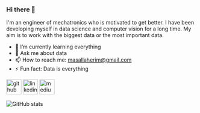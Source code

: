 ### Hi there 👋

I'm an engineer of mechatronics who is motivated to get better. I have been developing myself in data science and computer vision for a long time. My aim is to work with the biggest data or the most important data.


- 🌱 I’m currently learning everything 
- 💬 Ask me about data 
- 📫 How to reach me: masallaherim@gmail.com 
- ⚡ Fun fact: Data is everything 


[<img src='https://cdn.jsdelivr.net/npm/simple-icons@3.0.1/icons/github.svg' alt='github' height='40'>](https://github.com/MasallahErim)  [<img src='https://cdn.jsdelivr.net/npm/simple-icons@3.0.1/icons/linkedin.svg' alt='linkedin' height='40'>](https://www.linkedin.com/in/masallaherim/)  [<img src='https://cdn.jsdelivr.net/npm/simple-icons@3.0.1/icons/medium.svg' alt='medium' height='40'>](https://medium.com/@masallaherim)  

![GitHub stats](https://github-readme-stats.vercel.app/api?username=MasallahErim&show_icons=true)  

